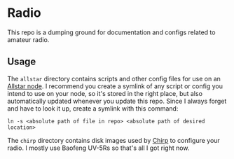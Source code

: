 Radio
=====

This repo is a dumping ground for documentation and configs related to amateur radio.

Usage
-----

The `allstar` directory contains scripts and other config files for use on an [Allstar node](https://www.allstarlink.org/). I recommend you create a symlink of any script or config you intend to use on your node, so it's stored in the right place, but also automatically updated whenever you update this repo. Since I always forget and have to look it up, create a symlink with this command:

```
ln -s <absolute path of file in repo> <absolute path of desired location>
```

The `chirp` directory contains disk images used by [Chirp](https://chirp.danplanet.com/projects/chirp/wiki/Download) to configure your radio. I mostly use Baofeng UV-5Rs so that's all I got right now.

